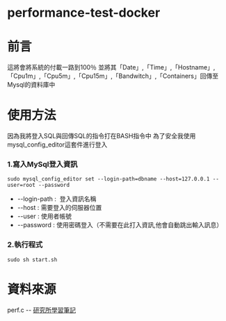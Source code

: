 # performance-test-docker
# 前言
這將會將系統的付載一路到100％
並將其「Date」,「Time」,「Hostname」,「Cpu1m」,「Cpu5m」,「Cpu15m」,「Bandwitch」,「Containers」回傳至Mysql的資料庫中
# 使用方法
因為我將登入SQL與回傳SQL的指令打在BASH指令中
為了安全我使用mysql_config_editor這套件進行登入
### 1.寫入MySql登入資訊
```
sudo mysql_config_editor set --login-path=dbname --host=127.0.0.1 --user=root --password
```
* --login-path :  登入資訊名稱
* --host : 需要登入的伺服器位置
* --user : 使用者帳號
* --password : 使用密碼登入（不需要在此打入資訊,他會自動跳出輸入訊息）

### 2.執行程式
```
sudo sh start.sh
```
# 資料來源
perf.c -- [研究所學習筆記](http://blog.xuite.net/ian11832/blogg/30774340-+在linux上增加CPU想要的負載值程式)
